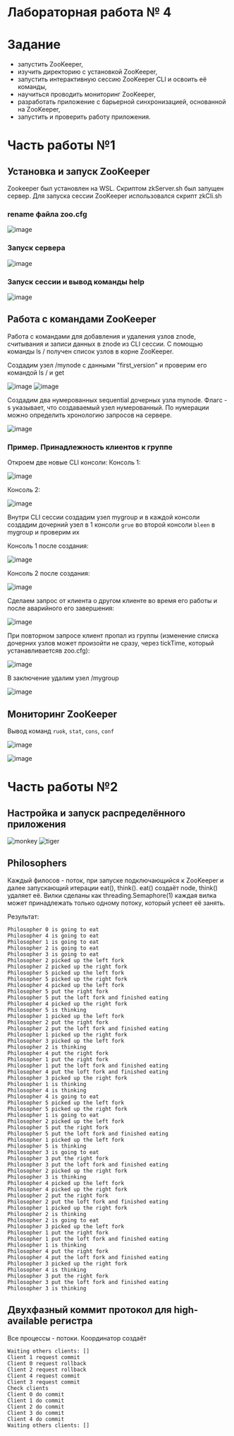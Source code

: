 # Лабораторная работа № 4
# Задание
+ запустить ZooKeeper,
+ изучить директорию с установкой ZooKeeper,
+ запустить интерактивную сессию ZooKeeper CLI и освоить её команды,
+ научиться проводить мониторинг ZooKeeper,
+ разработать приложение с барьерной синхронизацией, основанной на ZooKeeper,
+ запустить и проверить работу приложения.

# Часть работы №1 
## Установка и запуск ZooKeeper
Zookeeper был установлен на WSL. Скриптом zkServer.sh был запущен сервер. Для запуска сессии ZooKeeper
использовался скрипт zkCli.sh

### rename файла zoo.cfg
![image](https://github.com/badasqi/BigData_LABs/assets/78803025/46d7a979-8be1-4dfd-8f96-be82edbc19ac)

### Запуск сервера
![image](https://github.com/badasqi/BigData_LABs/assets/78803025/eff7f7e1-3143-4e35-b9a6-abc11d6e74aa)

### Запуск сессии и вывод команды help
![image](https://github.com/badasqi/BigData_LABs/assets/78803025/25d4f000-c24c-4fd6-91a7-4ae4177e4cfc)

## Работа с командами ZooKeeper
Работа с командами для добавления и удаления узлов znode, считывания и записи данных в znode из CLI сессии.
С помощью команды ls / получен список узлов в корне ZooKeeper. 

Создадим узел /mynode с данными "first_version" и проверим его командой ls / и get

![image](https://github.com/badasqi/BigData_LABs/assets/78803025/b5b30272-b966-4dd4-9d70-6a2d1035f478)
![image](https://github.com/badasqi/BigData_LABs/assets/78803025/347eeacf-bcb7-4b9b-9ab2-635410292615)

Создадим два нумерованных sequential дочерных узла mynode. Флагс -s указывает, что создаваемый узел нумерованный. По нумерации можно определить хронологию запросов на сервере.

![image](https://github.com/badasqi/BigData_LABs/assets/78803025/f02d992b-72a2-4328-9955-c2e1ca9c4156)

### Пример. Принадлежность клиентов к группе
Откроем две новые CLI консоли:
Консоль 1:

![image](https://github.com/badasqi/BigData_LABs/assets/78803025/3cd7884c-0bc8-426d-bc8d-9fc4cfbd15fc)

Консоль 2:

![image](https://github.com/badasqi/BigData_LABs/assets/78803025/2631a04a-8f56-4d71-9811-6d7fb9167598)

Внутри CLI сессии создадим узел mygroup и в каждой консоли создадим дочерний узел в 1 консоли `grue` во второй консоли `bleen` в mygroup и проверим их 

Консоль 1 после создания:

![image](https://github.com/badasqi/BigData_LABs/assets/78803025/68ff7a86-6085-40cb-a10d-5d5f154cba78)

Консоль 2 после создания:

![image](https://github.com/badasqi/BigData_LABs/assets/78803025/dd16d85f-f7e9-4911-b7cd-a03f720a6f5a)

Сделаем запрос от клиента о другом клиенте во время его работы и после аварийного его завершения:

![image](https://github.com/badasqi/BigData_LABs/assets/78803025/646f4ddc-2876-47c5-83b7-2aeb810fb627)

При повторном запросе клиент пропал из группы (изменение списка дочерних узлов может произойти не сразу, через tickTime, который устанавливаетсяв zoo.cfg):

![image](https://github.com/badasqi/BigData_LABs/assets/78803025/12a7fee4-6852-4764-993b-92f094a223be)

В заключение удалим узел /mygroup

![image](https://github.com/badasqi/BigData_LABs/assets/78803025/ee43d1da-ceff-43cf-b43f-a441bd242c57)

## Мониторинг ZooKeeper
Вывод команд `ruok`, `stat`, `cons`, `conf`

![image](https://github.com/badasqi/BigData_LABs/assets/78803025/876a40d8-c82b-4b90-9387-747c81d58bdd)

![image](https://github.com/badasqi/BigData_LABs/assets/78803025/9988a6e6-cce3-4744-8f20-580fe82e9779)

# Часть работы №2
## Настройка и запуск распределённого приложения
![monkey](https://github.com/badasqi/BigData_LABs/assets/78803025/ad7caad9-3a86-44bc-8b24-b10f84fb282b)
![tiger](https://github.com/badasqi/BigData_LABs/assets/78803025/d7cd9dd2-20cb-413c-afa7-2827b5175312)
## Philosophers

Каждый филосов - поток, при запуске подключающийся к ZooKeeper и далее запускающий итерации eat(), think().
eat() создаёт node, think() удаляет её. Вилки сделаны как threading.Semaphore(1) каждая вилка может принадлежать только одному потоку, который успеет её занять.

Результат: 
```
Philosopher 0 is going to eat
Philosopher 4 is going to eat
Philosopher 1 is going to eat
Philosopher 2 is going to eat
Philosopher 3 is going to eat
Philosopher 2 picked up the left fork
Philosopher 2 picked up the right fork
Philosopher 5 picked up the left fork
Philosopher 5 picked up the right fork
Philosopher 4 picked up the left fork
Philosopher 5 put the right fork
Philosopher 5 put the loft fork and finished eating
Philosopher 4 picked up the right fork
Philosopher 5 is thinking
Philosopher 1 picked up the left fork
Philosopher 2 put the right fork
Philosopher 2 put the loft fork and finished eating
Philosopher 1 picked up the right fork
Philosopher 3 picked up the left fork
Philosopher 2 is thinking
Philosopher 4 put the right fork
Philosopher 1 put the right fork
Philosopher 1 put the loft fork and finished eating
Philosopher 4 put the loft fork and finished eating
Philosopher 3 picked up the right fork
Philosopher 1 is thinking
Philosopher 4 is thinking
Philosopher 4 is going to eat
Philosopher 5 picked up the left fork
Philosopher 5 picked up the right fork
Philosopher 1 is going to eat
Philosopher 2 picked up the left fork
Philosopher 5 put the right fork
Philosopher 5 put the loft fork and finished eating
Philosopher 1 picked up the left fork
Philosopher 5 is thinking
Philosopher 3 is going to eat
Philosopher 3 put the right fork
Philosopher 3 put the loft fork and finished eating
Philosopher 2 picked up the right fork
Philosopher 3 is thinking
Philosopher 4 picked up the left fork
Philosopher 4 picked up the right fork
Philosopher 2 put the right fork
Philosopher 2 put the loft fork and finished eating
Philosopher 1 picked up the right fork
Philosopher 2 is thinking
Philosopher 2 is going to eat
Philosopher 3 picked up the left fork
Philosopher 1 put the right fork
Philosopher 1 put the loft fork and finished eating
Philosopher 1 is thinking
Philosopher 4 put the right fork
Philosopher 4 put the loft fork and finished eating
Philosopher 3 picked up the right fork
Philosopher 4 is thinking
Philosopher 3 put the right fork
Philosopher 3 put the loft fork and finished eating
Philosopher 3 is thinking
```
## Двухфазный коммит протокол для high-available регистра
Все процессы - потоки. Координатор создаёт 
```
Waiting others clients: []
Client 1 request commit
Client 0 request rollback
Client 2 request rollback
Client 4 request commit
Client 3 request commit
Check clients
Client 0 do commit
Client 1 do commit
Client 2 do commit
Client 3 do commit
Client 4 do commit
Waiting others clients: []
```










